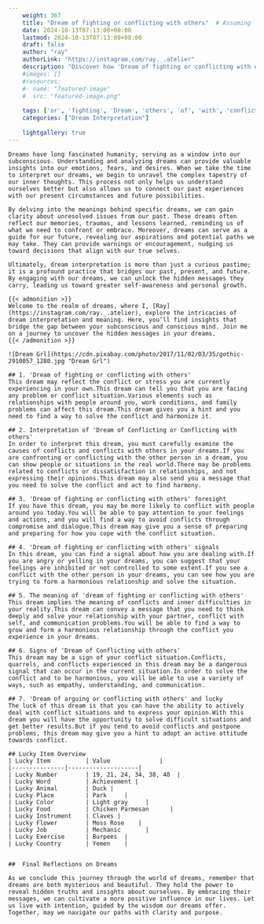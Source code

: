 ```yaml
---
    weight: 367
    title: "Dream of fighting or conflicting with others"  # Assuming 'title' column exists
    date: 2024-10-13T07:13:00+08:00
    lastmod: 2024-10-13T07:13:00+08:00
    draft: false
    author: "ray"
    authorLink: "https://instagram.com/ray._.atelier"
    description: "Discover how 'Dream of fighting or conflicting with others' can interpret your future and uncover its significant meanings in your life."
    #images: []
    #resources:
    #- name: "featured-image"
    #  src: "featured-image.png"
    
    tags: ['or', 'fighting', 'Dream', 'others', 'of', 'with', 'conflicting']
    categories: ["Dream Interpretation"]
    
    lightgallery: true
---
```

    
    Dreams have long fascinated humanity, serving as a window into our subconscious. Understanding and analyzing dreams can provide valuable insights into our emotions, fears, and desires. When we take the time to interpret our dreams, we begin to unravel the complex tapestry of our inner thoughts. This process not only helps us understand ourselves better but also allows us to connect our past experiences with our present circumstances and future possibilities.
    
    By delving into the meanings behind specific dreams, we can gain clarity about unresolved issues from our past. These dreams often reflect our memories, traumas, and lessons learned, reminding us of what we need to confront or embrace. Moreover, dreams can serve as a guide for our future, revealing our aspirations and potential paths we may take. They can provide warnings or encouragement, nudging us toward decisions that align with our true selves.
    
    Ultimately, dream interpretation is more than just a curious pastime; it is a profound practice that bridges our past, present, and future. By engaging with our dreams, we can unlock the hidden messages they carry, leading us toward greater self-awareness and personal growth.
    
    {{< admonition >}}
    Welcome to the realm of dreams, where I, [Ray](https://instagram.com/ray._.atelier), explore the intricacies of dream interpretation and meaning. Here, you’ll find insights that bridge the gap between your subconscious and conscious mind. Join me on a journey to uncover the hidden messages in your dreams.
    {{< /admonition >}}
    
    ![Dream Grl](https://cdn.pixabay.com/photo/2017/11/02/03/35/gothic-2910057_1280.jpg "Dream Grl")
    
    ## 1. 'Dream of fighting or conflicting with others'
    This dream may reflect the conflict or stress you are currently experiencing in your own.This dream can tell you that you are facing any problem or conflict situation.Various elements such as relationships with people around you, work conditions, and family problems can affect this dream.This dream gives you a hint and you need to find a way to solve the conflict and harmonize it.
    
    ## 2. Interpretation of 'Dream of Conflicting or Conflicting with others'
    In order to interpret this dream, you must carefully examine the causes of conflicts and conflicts with others in your dreams.If you are confronting or conflicting with the other person in a dream, you can show people or situations in the real world.There may be problems related to conflicts or dissatisfaction in relationships, and not expressing their opinions.This dream may also send you a message that you need to solve the conflict and act to find harmony.
    
    ## 3. 'Dream of fighting or conflicting with others' foresight
    If you have this dream, you may be more likely to conflict with people around you today.You will be able to pay attention to your feelings and actions, and you will find a way to avoid conflicts through compromise and dialogue.This dream may give you a sense of preparing and preparing for how you cope with the conflict situation.
    
    ## 4. 'Dream of fighting or conflicting with others' signals
    In this dream, you can find a signal about how you are dealing with.If you are angry or yelling in your dreams, you can suggest that your feelings are inhibited or not controlled to some extent.If you see a conflict with the other person in your dreams, you can see how you are trying to form a harmonious relationship and solve the situation.
    
    ## 5. The meaning of 'dream of fighting or conflicting with others'
    This dream implies the meaning of conflicts and inner difficulties in your reality.This dream can convey a message that you need to think deeply and solve your relationship with your partner, conflict with self, and communication problems.You will be able to find a way to grow and form a harmonious relationship through the conflict you experience in your dreams.
    
    ## 6. Signs of 'Dream of Conflicting with others'
    This dream may be a sign of your conflict situation.Conflicts, quarrels, and conflicts experienced in this dream may be a dangerous signal that can occur in the current situation.In order to solve the conflict and to be harmonious, you will be able to use a variety of ways, such as empathy, understanding, and communication.
    
    ## 7. 'Dream of arguing or conflicting with others' and lucky
    The luck of this dream is that you can have the ability to actively deal with conflict situations and to express your opinion.With this dream you will have the opportunity to solve difficult situations and get better results.But if you tend to avoid conflicts and postpone problems, this dream may give you a hint to adopt an active attitude towards conflict.
    
    ## Lucky Item Overview
    | Lucky Item          | Value              |
    |---------------|--------------------|
    | Lucky Number        | 19, 21, 24, 34, 38, 40  |
    | Lucky Word          | Achievement |
    | Lucky Animal        | Duck |
    | Lucky Place         | Park     |
    | Lucky Color         | Light gray     |
    | Lucky Food          | Chicken Parmesan      |
    | Lucky Instrument    | Claves |
    | Lucky Flower        | Moss Rose    |
    | Lucky Job           | Mechanic       |
    | Lucky Exercise      | Burpees  |
    | Lucky Country       | Yemen    |
    
    
    ##  Final Reflections on Dreams
    
    As we conclude this journey through the world of dreams, remember that dreams are both mysterious and beautiful. They hold the power to reveal hidden truths and insights about ourselves. By embracing their messages, we can cultivate a more positive influence in our lives. Let us live with intention, guided by the wisdom our dreams offer. Together, may we navigate our paths with clarity and purpose.
    